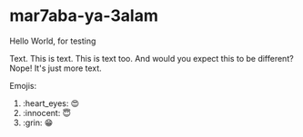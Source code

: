 # mar7aba-ya-3alam
Hello World, for testing

Text. This is text. This is text too.
And would you expect this to be different? Nope! It's just more text.


Emojis:

1. \:heart_eyes:  :heart_eyes:
2. \:innocent:    :innocent:
3. \:grin:        :grin:
